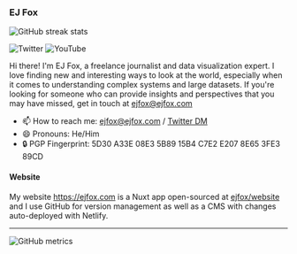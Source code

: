 ### EJ Fox

![GitHub streak stats](https://github-readme-streak-stats.herokuapp.com/?user=ejfox)

![Twitter](https://img.shields.io/twitter/follow/mrejfox?style=social) ![YouTube](https://img.shields.io/youtube/channel/subscribers/UCz2CvFg0iR27JIgvLmJAuGA?style=social)

Hi there! I'm EJ Fox, a freelance journalist and data visualization expert. I love finding new and interesting ways to look at the world, especially when it comes to understanding complex systems and large datasets. If you're looking for someone who can provide insights and perspectives that you may have missed, get in touch at ejfox@ejfox.com

- 📫 How to reach me: <ejfox@ejfox.com> / [Twitter DM](https://twitter.com/mrejfox)
- 😄 Pronouns: He/Him
- 🔒 PGP Fingerprint: 5D30 A33E 08E3 5B89 15B4 C7E2 E207 8E65 3FE3 89CD

#### Website
My website <https://ejfox.com> is a Nuxt app open-sourced at [ejfox/website](https://github.com/ejfox/website) and I use GitHub for version management as well as a CMS with changes auto-deployed with Netlify.

---

![GitHub metrics](https://metrics.lecoq.io/ejfox)  
